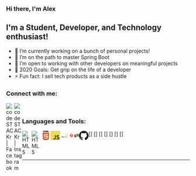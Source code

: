 ### Hi there, I'm Alex 

## I'm a Student, Developer, and Technology enthusiast!
- 🔭 I’m currently working on a bunch of personal projects!
- 🌱 I’m on the path to master Spring Boot
- 👯 I’m open to working with other developers on meaningful projects
- 🥅 2020 Goals: Get grip on the life of a developer
- ⚡ Fun fact: I sell tech products as a side hustle

### Connect with me:

[<img align="left" alt="codeSTACKr | Facebook" width="22px" src="https://cdn.jsdelivr.net/npm/simple-icons@v3/icons/facebook.svg" />][facebook]
[<img align="left" alt="codeSTACKr | Instagram" width="22px" src="https://cdn.jsdelivr.net/npm/simple-icons@v3/icons/instagram.svg" />][instagram]

<br />

### Languages and Tools:
[<img align="left" alt="HTML5" width="26px" 
src="https://assets.exercism.io/tracks/x86-64-assembly-bordered-turquoise.png" />]
[<img align="left" alt="HTML5" width="26px" 
src="https://logos-download.com/wp-content/uploads/2016/10/Java_logo_icon-700x392.png" />]
[<img align="left" alt="HTML5" width="26px" src="https://raw.githubusercontent.com/github/explore/80688e429a7d4ef2fca1e82350fe8e3517d3494d/topics/html/html.png" />]
[<img align="left" alt="JavaScript" width="26px" src="https://raw.githubusercontent.com/github/explore/80688e429a7d4ef2fca1e82350fe8e3517d3494d/topics/javascript/javascript.png" />]
[<img align="left" alt="MySQL" width="26px" src="https://raw.githubusercontent.com/github/explore/80688e429a7d4ef2fca1e82350fe8e3517d3494d/topics/mysql/mysql.png" />]
[<img align="left" alt="Git" width="26px" src="https://raw.githubusercontent.com/github/explore/80688e429a7d4ef2fca1e82350fe8e3517d3494d/topics/git/git.png" />]
[<img align="left" alt="GitHub" width="26px" src="https://raw.githubusercontent.com/github/explore/78df643247d429f6cc873026c0622819ad797942/topics/github/github.png" />]


<br />
<br />

---





[facebook]: https://www.facebook.com/yijianzxc
[instagram]: https://www.instagram.com/therealjin/?hl=en
